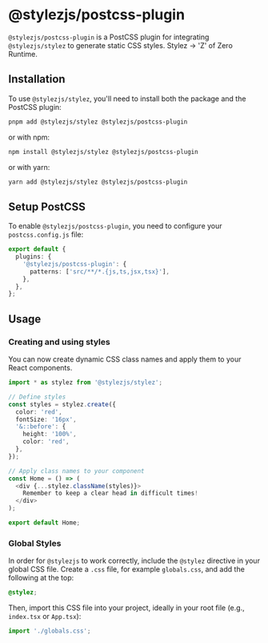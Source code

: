 # @stylezjs/postcss-plugin

`@stylezjs/postcss-plugin` is a PostCSS plugin for integrating `@stylezjs/stylez` to generate static CSS styles. Stylez → 'Z' of Zero Runtime.

## Installation

To use `@stylezjs/stylez`, you'll need to install both the package and the PostCSS plugin:

```bash
pnpm add @stylezjs/stylez @stylezjs/postcss-plugin
```

or with npm:

```bash
npm install @stylezjs/stylez @stylezjs/postcss-plugin
```

or with yarn:

```bash
yarn add @stylezjs/stylez @stylezjs/postcss-plugin
```

## Setup PostCSS

To enable `@stylezjs/postcss-plugin`, you need to configure your `postcss.config.js` file:

```ts
export default {
  plugins: {
    '@stylezjs/postcss-plugin': {
      patterns: ['src/**/*.{js,ts,jsx,tsx}'],
    },
  },
};
```

## Usage

### Creating and using styles

You can now create dynamic CSS class names and apply them to your React components.

```ts
import * as stylez from '@stylezjs/stylez';

// Define styles
const styles = stylez.create({
  color: 'red',
  fontSize: '16px',
  '&::before': {
    height: '100%',
    color: 'red',
  },
});

// Apply class names to your component
const Home = () => (
  <div {...stylez.className(styles)}>
    Remember to keep a clear head in difficult times!
  </div>
);

export default Home;
```

### Global Styles

In order for `@stylezjs` to work correctly, include the `@stylez` directive in your global CSS file. Create a `.css` file, for example `globals.css`, and add the following at the top:

```css
@stylez;
```

Then, import this CSS file into your project, ideally in your root file (e.g., `index.tsx` or `App.tsx`):

```ts
import './globals.css';
```
